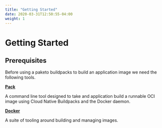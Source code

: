 ```yaml
---
title: "Getting Started"
date: 2020-03-31T12:50:55-04:00
weight: 1
---
```

# Getting Started

## Prerequisites
Before using a paketo buildpacks to build an application image we need the following tools.

[**Pack**](https://buildpacks.io/docs/install-pack/)

A command line tool designed to take and application build a runnable OCI image using Cloud Native Buildpacks and the Docker daemon. 

[**Docker**](https://docs.docker.com/install/)

A suite of tooling around building and managing images.

